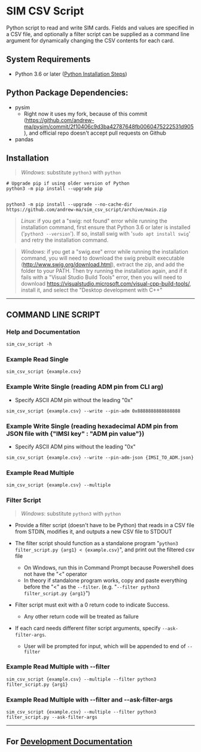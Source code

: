 # SIM CSV Script
Python script to read and write SIM cards.
Fields and values are specified in a CSV file, and optionally a filter script can be supplied as a command line argument for dynamically changing the CSV contents for each card.

## System Requirements
* Python 3.6 or later ([Python Installation Steps](python_installation_steps.md))

## Python Package Dependencies:
* pysim
    * Right now it uses my fork, because of this commit (https://github.com/andrew-ma/pysim/commit/2f10406c9d3ba42787648fb0060475222531d905), and official repo doesn't accept pull requests on Github
* pandas

## Installation
> _Windows_: substitute `python3` with `python`
```
# Upgrade pip if using older version of Python
python3 -m pip install --upgrade pip


python3 -m pip install --upgrade --no-cache-dir https://github.com/andrew-ma/sim_csv_script/archive/main.zip
```
> _Linux_: if you get a "swig: not found" error while running the installation command, first ensure that Python 3.6 or later is installed ('`python3 --version`').  If so, install swig with '`sudo apt install swig`' and retry the installation command.

> _Windows_: if you get a "swig.exe" error while running the installation command, you will need to download the swig prebuilt executable (http://www.swig.org/download.html), extract the zip, and add the folder to your PATH.  Then try running the installation again, and if it fails with a "Visual Studio Build Tools" error, then you will need to download https://visualstudio.microsoft.com/visual-cpp-build-tools/, install it, and select the "Desktop development with C++"


---

## __COMMAND LINE SCRIPT__


### Help and Documentation
```
sim_csv_script -h
```

### Example Read Single
```
sim_csv_script {example.csv}
```

### Example Write Single (reading ADM pin from CLI arg)
* Specify ASCII ADM pin without the leading "0x"
```
sim_csv_script {example.csv} --write --pin-adm 0x8888888888888888
```

### Example Write Single (reading hexadecimal ADM pin from JSON file with {"IMSI key" : "ADM pin value"})
* Specify ASCII ADM pins without the leading "0x"
```
sim_csv_script {example.csv} --write --pin-adm-json {IMSI_TO_ADM.json}
```

### Example Read Multiple
```
sim_csv_script {example.csv} --multiple
```


### **Filter Script**
> _Windows_: substitute `python3` with `python`
* Provide a filter script (doesn't have to be Python) that reads in a CSV file from STDIN, modifies it, and outputs a new CSV file to STDOUT

* The filter script should function as a standalone program "`python3 filter_script.py {arg1} < {example.csv}`", and print out the filtered csv file
   * On Windows, run this in Command Prompt because Powershell does not have the "<" operator
   * In theory if standalone program works, copy and paste everything before the "<" as the `--filter`. (e.g. "`--filter python3 filter_script.py {arg1}`")

* Filter script must exit with a 0 return code to indicate Success.
  * Any other return code will be treated as failure

* If each card needs different filter script arguments, specify `--ask-filter-args`.
  * User will be prompted for input, which will be appended to end of `--filter` 


### Example Read Multiple with --filter
```
sim_csv_script {example.csv} --multiple --filter python3 filter_script.py {arg1}
```

### Example Read Multiple with --filter and --ask-filter-args
```
sim_csv_script {example.csv} --multiple --filter python3 filter_script.py --ask-filter-args
```

---

## For [Development Documentation](development.md)